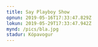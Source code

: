 ```yaml
---
title: Say Playboy Show
opnun: 2019-05-16T17:33:47.829Z
lokun: 2019-05-29T17:33:47.942Z
mynd: /pics/bla.jpg
stadur: Kópavogur
---
```


